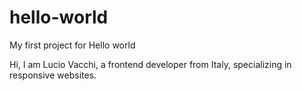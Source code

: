 # hello-world
My first project for Hello world

Hi, I am Lucio Vacchi, a frontend developer from Italy, specializing in responsive websites.
